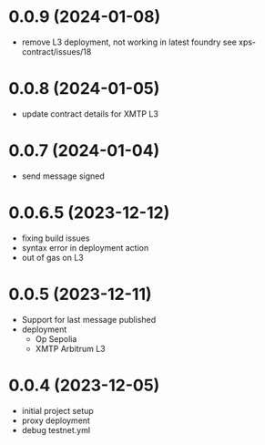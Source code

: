 # 0.0.9 (2024-01-08)

- remove L3 deployment, not working in latest foundry see xps-contract/issues/18

# 0.0.8 (2024-01-05)

- update contract details for XMTP L3

# 0.0.7 (2024-01-04)

- send message signed

# 0.0.6.5 (2023-12-12)

- fixing build issues
- syntax error in deployment action
- out of gas on L3

# 0.0.5 (2023-12-11)

- Support for last message published
- deployment
  - Op Sepolia
  - XMTP Arbitrum L3

# 0.0.4 (2023-12-05)

- initial project setup
- proxy deployment
- debug testnet.yml
